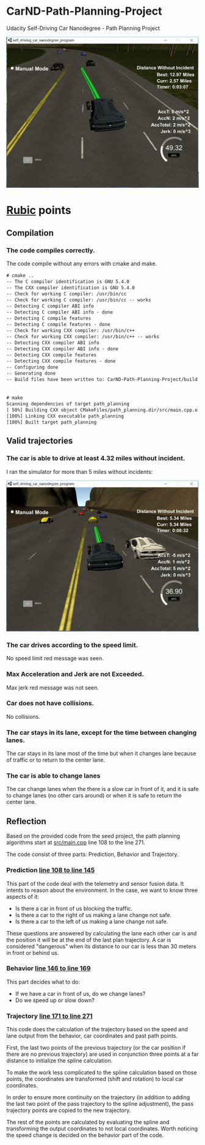 # CarND-Path-Planning-Project
Udacity Self-Driving Car Nanodegree - Path Planning Project

![Driving](images/driving.jpg)


# [Rubic](https://review.udacity.com/#!/rubrics/1020/view) points

## Compilation

### The code compiles correctly.

The code compile without any errors with cmake and make.

```
# cmake ..
-- The C compiler identification is GNU 5.4.0
-- The CXX compiler identification is GNU 5.4.0
-- Check for working C compiler: /usr/bin/cc
-- Check for working C compiler: /usr/bin/cc -- works
-- Detecting C compiler ABI info
-- Detecting C compiler ABI info - done
-- Detecting C compile features
-- Detecting C compile features - done
-- Check for working CXX compiler: /usr/bin/c++
-- Check for working CXX compiler: /usr/bin/c++ -- works
-- Detecting CXX compiler ABI info
-- Detecting CXX compiler ABI info - done
-- Detecting CXX compile features
-- Detecting CXX compile features - done
-- Configuring done
-- Generating done
-- Build files have been written to: CarND-Path-Planning-Project/build


# make
Scanning dependencies of target path_planning
[ 50%] Building CXX object CMakeFiles/path_planning.dir/src/main.cpp.o
[100%] Linking CXX executable path_planning
[100%] Built target path_planning
```

## Valid trajectories

### The car is able to drive at least 4.32 miles without incident.
I ran the simulator for more than 5 miles without incidents:

![30 minutes](images/5_miles.jpg)


### The car drives according to the speed limit.
No speed limit red message was seen.

### Max Acceleration and Jerk are not Exceeded.
Max jerk red message was not seen.

### Car does not have collisions.
No collisions.

### The car stays in its lane, except for the time between changing lanes.
The car stays in its lane most of the time but when it changes lane because of traffic or to return to the center lane.

### The car is able to change lanes
The car change lanes when the there is a slow car in front of it, and it is safe to change lanes (no other cars around) or when it is safe to return the center lane.

## Reflection

Based on the provided code from the seed project, the path planning algorithms start at [src/main.cpp](./src/main.cpp#L108) line 108 to the line 271.

The code consist of three parts: Prediction, Behavior and Trajectory.

### Prediction [line 108 to line 145](./src/main.cpp#L108)
This part of the code deal with the telemetry and sensor fusion data. It intents to reason about the environment. In the case, we want to know three aspects of it:

- Is there a car in front of us blocking the traffic.
- Is there a car to the right of us making a lane change not safe.
- Is there a car to the left of us making a lane change not safe.

These questions are answered by calculating the lane each other car is and the position it will be at the end of the last plan trajectory. A car is considered "dangerous" when its distance to our car is less than 30 meters in front or behind us.

### Behavior [line 146 to line 169](./src/main.cpp#146)
This part decides what to do:
  - If we have a car in front of us, do we change lanes?
  - Do we speed up or slow down?

### Trajectory [line 171 to line 271](./src/main.cpp#171)
This code does the calculation of the trajectory based on the speed and lane output from the behavior, car coordinates and past path points.

First, the last two points of the previous trajectory (or the car position if there are no previous trajectory) are used in conjunction three points at a far distance to initialize the spline calculation.

To make the work less complicated to the spline calculation based on those points, the coordinates are transformed (shift and rotation) to local car coordinates.

In order to ensure more continuity on the trajectory (in addition to adding the last two point of the pass trajectory to the spline adjustment), the pass trajectory points are copied to the new trajectory.

The rest of the points are calculated by evaluating the spline and transforming the output coordinates to not local coordinates. Worth noticing the speed change is decided on the behavior part of the code.
